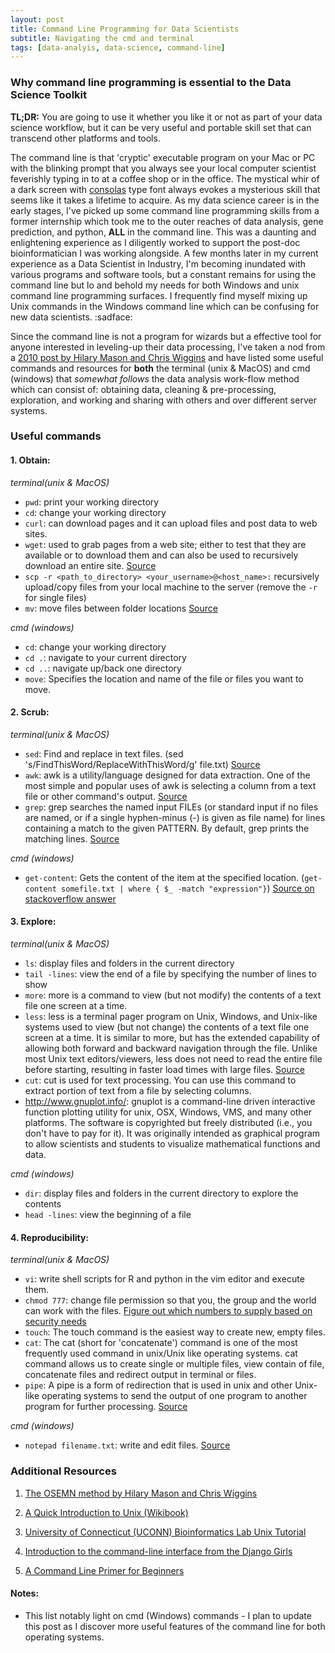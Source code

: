 ```yaml
---
layout: post
title: Command Line Programming for Data Scientists
subtitle: Navigating the cmd and terminal
tags: [data-analyis, data-science, command-line]
---
```


### Why command line programming is essential to the Data Science Toolkit

**TL;DR:** You are going to use it whether you like it or not as part of your data science workflow, but it can be very useful and portable skill set that can transcend other platforms and tools.

The command line is that 'cryptic' executable program on your Mac or PC with the blinking prompt that you always see your local computer scientist feverishly typing in to at a coffee shop or in the office. The mystical whir of a dark screen with [consolas](https://en.wikipedia.org/wiki/Consolas) type font always evokes a mysterious skill that seems like it takes a lifetime to acquire. As my data science career is in the early stages, I've picked up some command line programming skills from a former internship which took me to the outer reaches of data analysis, gene prediction, and python, **ALL** in the command line. This was a daunting and enlightening experience as I diligently worked to support the post-doc bioinformatician I was working alongside. A few months later in my current experience as a Data Scientist in Industry, I'm becoming inundated with various programs and software tools, but a constant remains for using the command line but lo and behold my needs for both Windows and unix command line programming surfaces. I frequently find myself mixing up Unix commands in the Windows command line which can be confusing for new data scientists. :sadface:

Since the command line is not a program for wizards but a effective tool for anyone interested in leveling-up their data processing, I've taken a nod from a [2010 post by Hilary Mason and Chris Wiggins](http://www.dataists.com/2010/09/a-taxonomy-of-data-science/) and have listed some useful commands and resources for **both** the terminal (unix & MacOS) and cmd (windows) that *somewhat follows* the data analysis work-flow method which can consist of: obtaining data, cleaning & pre-processing, exploration, and working and sharing with others and over different server systems.


### Useful commands

#### 1. Obtain:
_terminal(unix & MacOS)_

* `pwd`: print your working directory
* `cd`: change your working directory
* `curl`: can download pages and it can upload files and post data to web sites.
* `wget`: used to grab pages from a web site; either to test that they are available or to download them and can also be used to recursively download an entire site. [Source](http://www.computerworld.com/article/2992017/operating-systems/the-joy-of-curl.html)
* `scp -r <path_to_directory> <your_username>@<host_name>:` recursively upload/copy files from your local machine to the server (remove the `-r` for single files)
* `mv`: move files between folder locations [Source](https://www.unix.com/learn/how-move-files-using-unix-commands-or-file-managers)

_cmd (windows)_

* `cd`: change your working directory
* `cd .`: navigate to your current directory
* `cd ..`: navigate up/back one directory
* `move`: Specifies the location and name of the file or files you want to move.

#### 2. Scrub:
_terminal(unix & MacOS)_

* `sed`: Find and replace in text files. (sed 's/FindThisWord/ReplaceWithThisWord/g' file.txt) [Source](http://www.techradar.com/how-to/computing/apple/terminal-101-find-and-replace-using-sed-1305723)
* `awk`: awk is a utility/language designed for data extraction. One of the most simple and popular uses of awk is selecting a column from a text file or other command's output. [Source](https://unixconfig.org/learning-unix-commands-awk)
* `grep`: grep searches the named input FILEs (or standard input if no files are named, or if a single hyphen-minus (-) is given as file name) for lines containing a match to the given PATTERN. By default, grep prints the matching lines. [Source](https://www.techonthenet.com/unix/commands/grep.php )

_cmd (windows)_

* `get-content`: Gets the content of the item at the specified location. (`get-content somefile.txt | where { $_ -match "expression"}`) [Source on stackoverflow answer](http://stackoverflow.com/a/6028937/4143444)


#### 3. Explore:
_terminal(unix & MacOS)_

* `ls`: display files and folders in the current directory
* `tail -lines`: view the end of a file by specifying the number of lines to show
* `more`: more is a command to view (but not modify) the contents of a text file one screen at a time.
* `less`: less is a terminal pager program on Unix, Windows, and Unix-like systems used to view (but not change) the contents of a text file one screen at a time. It is similar to more, but has the extended capability of allowing both forward and backward navigation through the file. Unlike most Unix text editors/viewers, less does not need to read the entire file before starting, resulting in faster load times with large files. [Source](https://en.wikipedia.org/wiki/Less_(Unix) )
* `cut`: cut is used for text processing. You can use this command to extract portion of text from a file by selecting columns.
* http://www.gnuplot.info/: gnuplot is a command-line driven interactive function plotting utility for unix, OSX, Windows, VMS, and many other platforms.  The software is copyrighted but freely distributed (i.e., you don't have to pay for it). It was originally intended as graphical program to allow scientists and students to visualize mathematical functions and data.

_cmd (windows)_

* `dir`: display files and folders in the current directory to explore the contents
* `head -lines`: view the beginning of a file


#### 4. Reproducibility:
_terminal(unix & MacOS)_

* `vi`: write shell scripts for R and python in the vim editor and execute them.
* `chmod 777`: change file permission so that you, the group and the world can work with the files. [Figure out which numbers to supply based on security needs](http://www.onlineconversion.com/html_chmod_calculator.htm)
* `touch`: The touch command is the easiest way to create new, empty files.
* `cat`: The cat (short for 'concatenate') command is one of the most frequently used command in unix/Unix like operating systems. cat command allows us to create single or multiple files, view contain of file, concatenate files and redirect output in terminal or files.
* `pipe`: A pipe is a form of redirection that is used in unix and other Unix-like operating systems to send the output of one program to another program for further processing. [Source](http://www.linfo.org/pipes.html )

_cmd (windows)_

* `notepad filename.txt`: write and edit files. [Source](http://superuser.com/a/186860)

### Additional Resources

1. [The OSEMN method by Hilary Mason and Chris Wiggins](http://www.dataists.com/2010/09/a-taxonomy-of-data-science/)

2. [A Quick Introduction to Unix (Wikibook)](https://en.wikibooks.org/wiki/A_Quick_Introduction_to_Unix/Job_Control)

3. [University of Connecticut (UCONN) Bioinformatics Lab Unix Tutorial](http://bioinformatics.uconn.edu/unix-basics/)

4. [Introduction to the command-line interface from the Django Girls](http://tutorial.djangogirls.org/en/intro_to_command_line/)

5. [A Command Line Primer for Beginners](http://lifehacker.com/5633909/who-needs-a-mouse-learn-to-use-the-command-line-for-almost-anything)

#### Notes:
* This list notably light on cmd (Windows) commands - I plan to update this post as I discover more useful features of the command line for both operating systems.
